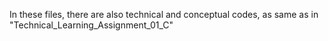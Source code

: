 In these files, there are also technical and conceptual codes, as same as in "Technical_Learning_Assignment_01_C"
